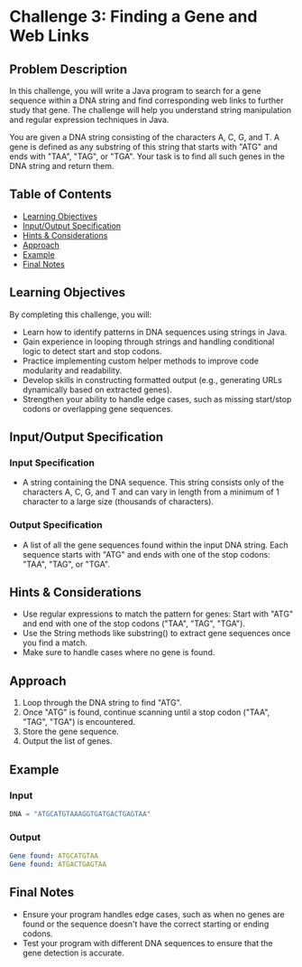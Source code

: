 # Challenge 3: Finding a Gene and Web Links

## Problem Description

In this challenge, you will write a Java program to search for a gene sequence within a DNA string and find corresponding web links to further study that gene. The challenge will help you understand string manipulation and regular expression techniques in Java.

You are given a DNA string consisting of the characters A, C, G, and T. A gene is defined as any substring of this string that starts with "ATG" and ends with "TAA", "TAG", or "TGA". Your task is to find all such genes in the DNA string and return them.

## Table of Contents

- [Learning Objectives](#learning-objectives)
- [Input/Output Specification](#inputoutput-specification)
- [Hints & Considerations](#hints--considerations)
- [Approach](#approach)
- [Example](#example)
- [Final Notes](#final-notes)

## Learning Objectives

By completing this challenge, you will:

- Learn how to identify patterns in DNA sequences using strings in Java.
- Gain experience in looping through strings and handling conditional logic to detect start and stop codons.
- Practice implementing custom helper methods to improve code modularity and readability.
- Develop skills in constructing formatted output (e.g., generating URLs dynamically based on extracted genes).
- Strengthen your ability to handle edge cases, such as missing start/stop codons or overlapping gene sequences.

## Input/Output Specification

### Input Specification

- A string containing the DNA sequence. This string consists only of the characters A, C, G, and T and can vary in length from a minimum of 1 character to a large size (thousands of characters).

### Output Specification

- A list of all the gene sequences found within the input DNA string. Each sequence starts with "ATG" and ends with one of the stop codons: "TAA", "TAG", or "TGA".

## Hints & Considerations

- Use regular expressions to match the pattern for genes: Start with "ATG" and end with one of the stop codons ("TAA", "TAG", "TGA").
- Use the String methods like substring() to extract gene sequences once you find a match.
- Make sure to handle cases where no gene is found.

## Approach

1. Loop through the DNA string to find "ATG".
2. Once "ATG" is found, continue scanning until a stop codon ("TAA", "TAG", "TGA") is encountered.
3. Store the gene sequence.
4. Output the list of genes.

## Example

### Input

```java
DNA = "ATGCATGTAAAGGTGATGACTGAGTAA"
```

### Output

```yaml
Gene found: ATGCATGTAA
Gene found: ATGACTGAGTAA
```

## Final Notes

- Ensure your program handles edge cases, such as when no genes are found or the sequence doesn't have the correct starting or ending codons.
- Test your program with different DNA sequences to ensure that the gene detection is accurate.
